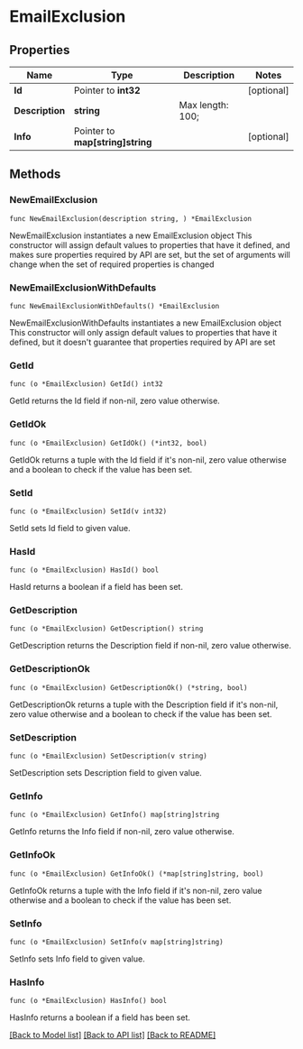 # EmailExclusion

## Properties

Name | Type | Description | Notes
------------ | ------------- | ------------- | -------------
**Id** | Pointer to **int32** |  | [optional] 
**Description** | **string** |  Max length: 100; | 
**Info** | Pointer to **map[string]string** |  | [optional] 

## Methods

### NewEmailExclusion

`func NewEmailExclusion(description string, ) *EmailExclusion`

NewEmailExclusion instantiates a new EmailExclusion object
This constructor will assign default values to properties that have it defined,
and makes sure properties required by API are set, but the set of arguments
will change when the set of required properties is changed

### NewEmailExclusionWithDefaults

`func NewEmailExclusionWithDefaults() *EmailExclusion`

NewEmailExclusionWithDefaults instantiates a new EmailExclusion object
This constructor will only assign default values to properties that have it defined,
but it doesn't guarantee that properties required by API are set

### GetId

`func (o *EmailExclusion) GetId() int32`

GetId returns the Id field if non-nil, zero value otherwise.

### GetIdOk

`func (o *EmailExclusion) GetIdOk() (*int32, bool)`

GetIdOk returns a tuple with the Id field if it's non-nil, zero value otherwise
and a boolean to check if the value has been set.

### SetId

`func (o *EmailExclusion) SetId(v int32)`

SetId sets Id field to given value.

### HasId

`func (o *EmailExclusion) HasId() bool`

HasId returns a boolean if a field has been set.

### GetDescription

`func (o *EmailExclusion) GetDescription() string`

GetDescription returns the Description field if non-nil, zero value otherwise.

### GetDescriptionOk

`func (o *EmailExclusion) GetDescriptionOk() (*string, bool)`

GetDescriptionOk returns a tuple with the Description field if it's non-nil, zero value otherwise
and a boolean to check if the value has been set.

### SetDescription

`func (o *EmailExclusion) SetDescription(v string)`

SetDescription sets Description field to given value.


### GetInfo

`func (o *EmailExclusion) GetInfo() map[string]string`

GetInfo returns the Info field if non-nil, zero value otherwise.

### GetInfoOk

`func (o *EmailExclusion) GetInfoOk() (*map[string]string, bool)`

GetInfoOk returns a tuple with the Info field if it's non-nil, zero value otherwise
and a boolean to check if the value has been set.

### SetInfo

`func (o *EmailExclusion) SetInfo(v map[string]string)`

SetInfo sets Info field to given value.

### HasInfo

`func (o *EmailExclusion) HasInfo() bool`

HasInfo returns a boolean if a field has been set.


[[Back to Model list]](../README.md#documentation-for-models) [[Back to API list]](../README.md#documentation-for-api-endpoints) [[Back to README]](../README.md)


